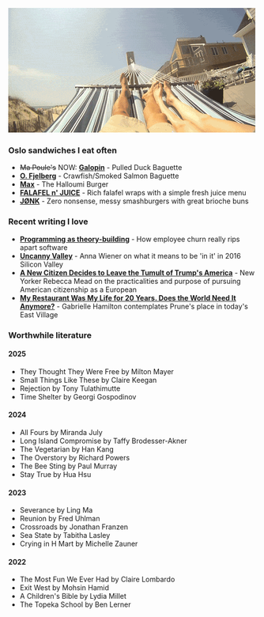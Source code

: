 ![Hammock](ham.gif)

### Oslo sandwiches I eat often
- ~~Ma Poule's~~ NOW: **[Galopin](https://mathallenoslo.no/butikk/galopin/)** - Pulled Duck Baguette 
- **[O. Fjelberg](https://goo.gl/maps/huKLdWvD6Wt)** - Crawfish/Smoked Salmon Baguette
- **[Max](https://goo.gl/maps/QFWQ2LGEdX92)** - The Halloumi Burger
- **[FALAFEL n' JUICE](https://maps.app.goo.gl/Btc6munbGZ5fy6hR6)** - Rich falafel wraps with a simple fresh juice menu 
- **[JØNK](https://maps.app.goo.gl/NKg9xnYYjoJjX6Ae7)** - Zero nonsense, messy smashburgers with great brioche buns 

### Recent writing I love
- **[Programming as theory-building](https://www.baldurbjarnason.com/2022/theory-building/)** - How employee churn really rips apart software
- **[Uncanny Valley](https://nplusonemag.com/issue-25/on-the-fringe/uncanny-valley/)** - Anna Wiener on what it means to be 'in it' in 2016 Silicon Valley
- **[A New Citizen Decides to Leave the Tumult of Trump's America](https://www.newyorker.com/magazine/2018/08/20/a-new-citizen-decides-to-leave-the-tumult-of-trumps-america)** - New Yorker Rebecca Mead on the practicalities and purpose of pursuing American citizenship as a European
- **[My Restaurant Was My Life for 20 Years. Does the World Need It Anymore?](https://www.nytimes.com/2020/04/23/magazine/closing-prune-restaurant-covid.html)** - Gabrielle Hamilton contemplates Prune's place in today's East Village

### Worthwhile literature
#### 2025
- They Thought They Were Free by Milton Mayer 
- Small Things Like These by Claire Keegan
- Rejection by Tony Tulathimutte
- Time Shelter by Georgi Gospodinov

#### 2024
- All Fours by Miranda July
- Long Island Compromise by Taffy Brodesser-Akner
- The Vegetarian by Han Kang
- The Overstory by Richard Powers
- The Bee Sting by Paul Murray
- Stay True by Hua Hsu

#### 2023
- Severance by Ling Ma
- Reunion by Fred Uhlman
- Crossroads by Jonathan Franzen
- Sea State by Tabitha Lasley
- Crying in H Mart by Michelle Zauner

#### 2022
- The Most Fun We Ever Had by Claire Lombardo
- Exit West by Mohsin Hamid
- A Children's Bible by Lydia Millet
- The Topeka School by Ben Lerner

